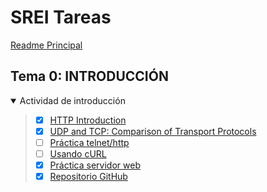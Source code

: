 
# SREI Tareas

[Readme Principal](/README.md)

## Tema 0: INTRODUCCIÓN

<details open>

<summary>Actividad de introducción</summary>

> * [x] [HTTP Introduction](Actividades/0.1.md)
> * [x] [UDP and TCP: Comparison of Transport Protocols](Actividades/0.2.md)
> * [ ] [Práctica telnet/http](Actividades/0.3.md)
> * [ ] [Usando cURL](Actividades/0.4.md)
> * [x] [Práctica servidor web](Actividades/0.5.md)
> * [x] [Repositorio GitHub](Actividades/0.6.md)

</details>
